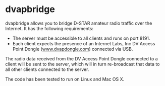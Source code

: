 # dvapbridge
dvapbridge allows you to bridge D-STAR amateur radio traffic over the Internet.  It has the following requirements:

 * The server must be accessible to all clients and runs on port 8191.
 * Each client expects the presence of an Internet Labs, Inc DV Access Point Dongle (www.dvapdongle.com) connected via USB.
 
The radio data received from the DV Access Point Dongle connected to a client will be sent to the server, which will in turn 
re-broadcast that data to all other clients connected to the server.

The code has been tested to run on Linux and Mac OS X.
